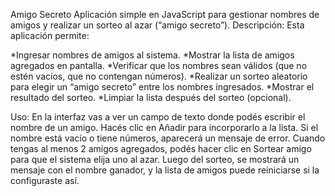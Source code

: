 Amigo Secreto
Aplicación simple en JavaScript para gestionar nombres de amigos y realizar un sorteo al azar (“amigo secreto”).
Descripción:
Esta aplicación permite:

  *Ingresar nombres de amigos al sistema.
  *Mostrar la lista de amigos agregados en pantalla.
  *Verificar que los nombres sean válidos (que no estén vacíos, que no contengan números).
  *Realizar un sorteo aleatorio para elegir un “amigo secreto” entre los nombres ingresados.
  *Mostrar el resultado del sorteo.
  *Limpiar la lista después del sorteo (opcional).

Uso:
En la interfaz vas a ver un campo de texto donde podés escribir el nombre de un amigo.
Hacés clic en Añadir para incorporarlo a la lista.
Si el nombre está vacío o tiene números, aparecerá un mensaje de error.
Cuando tengas al menos 2 amigos agregados, podés hacer clic en Sortear amigo para que el sistema elija uno al azar.
Luego del sorteo, se mostrará un mensaje con el nombre ganador, y la lista de amigos puede reiniciarse si la configuraste así.

